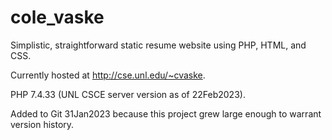 # cole_vaske
Simplistic, straightforward static resume website using PHP, HTML, and CSS.

Currently hosted at http://cse.unl.edu/~cvaske.

PHP 7.4.33 (UNL CSCE server version as of 22Feb2023).

Added to Git 31Jan2023 because this project grew large enough to warrant version history.
